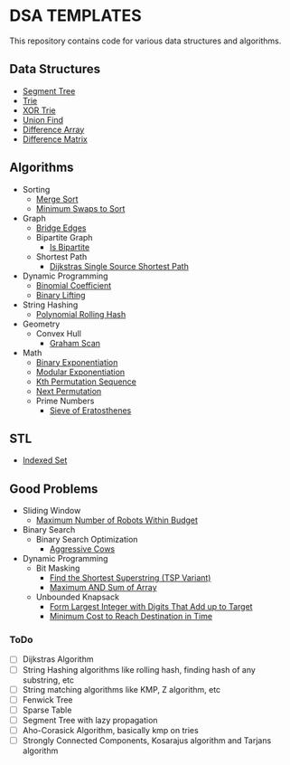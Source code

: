 # DSA TEMPLATES
This repository contains code for various data structures and algorithms.

## Data Structures
* [Segment Tree](https://github.com/Rahul-7323/cpp-dsa-templates/blob/main/data-structures/segment-tree/SegmentTree.cpp)
* [Trie](https://github.com/Rahul-7323/cpp-dsa-templates/blob/main/data-structures/trie/Trie.cpp)
* [XOR Trie](https://github.com/Rahul-7323/cpp-dsa-templates/blob/main/data-structures/xor-trie/XorTrie.cpp)
* [Union Find](https://github.com/Rahul-7323/cpp-dsa-templates/blob/main/data-structures/union-find/UnionFind.cpp)
* [Difference Array](https://github.com/Rahul-7323/cpp-dsa-templates/blob/main/data-structures/difference-array/DiffArray.cpp)
* [Difference Matrix](https://github.com/Rahul-7323/cpp-dsa-templates/blob/main/data-structures/difference-matrix/DiffMatrix.cpp)

## Algorithms
* Sorting
	* [Merge Sort](https://github.com/Rahul-7323/cpp-dsa-templates/blob/main/algorithms/sorting/merge-sort/mergeSort.cpp)
	* [Minimum Swaps to Sort](https://github.com/Rahul-7323/cpp-dsa-templates/blob/main/algorithms/sorting/minimum-swaps-to-sort/minSwaps.cpp)
* Graph
    * [Bridge Edges](https://github.com/Rahul-7323/dsa-templates/blob/main/algorithms/graph/bridge-edges/bridgeEdges.cpp)
	* Bipartite Graph
		* [Is Bipartite](https://github.com/Rahul-7323/dsa-templates/blob/main/algorithms/graph/bipartite-graph/is-bipartite/isBipartite.cpp)
	* Shortest Path
		* [Dijkstras Single Source Shortest Path](https://github.com/Rahul-7323/dsa-templates/blob/main/algorithms/graph/shortest-path/dijkstras-single-source-shortest-path/dijkstras.cpp)
* Dynamic Programming
	* [Binomial Coefficient](https://github.com/Rahul-7323/dsa-templates/blob/main/algorithms/dynamic-programming/binomial-coefficient/nCr.cpp)
	* [Binary Lifting](https://github.com/Rahul-7323/cpp-dsa-templates/blob/main/algorithms/dynamic-programming/binary-lifting/TreeAncestor.cpp)
* String Hashing
	* [Polynomial Rolling Hash](https://github.com/Rahul-7323/dsa-templates/blob/main/algorithms/string-hashing/polynomial-rolling-hash/PolyRollingHash.py)
* Geometry
	* Convex Hull
		* [Graham Scan](https://github.com/Rahul-7323/dsa-templates/blob/main/algorithms/geometry/convex-hull/graham-scan/grahamScan.cpp)
* Math
    * [Binary Exponentiation](https://github.com/Rahul-7323/dsa-templates/blob/main/algorithms/math/binary-exponentiation/binpow.cpp)
    * [Modular Exponentiation](https://github.com/Rahul-7323/dsa-templates/blob/main/algorithms/math/modular-exponentiation/modpow.cpp)
    * [Kth Permutation Sequence](https://github.com/Rahul-7323/dsa-templates/blob/main/algorithms/math/kth-permutation-sequence-of-first-n-natural-numbers/getPermutation.cpp)
    * [Next Permutation](https://github.com/Rahul-7323/dsa-templates/blob/main/algorithms/math/next-permutation/nextPermutation.cpp)
    * Prime Numbers
        * [Sieve of Eratosthenes](https://github.com/Rahul-7323/dsa-templates/blob/main/algorithms/math/prime-numbers/sieve-of-eratosthenes/sieveOfEratosthenes.cpp)

## STL
* [Indexed Set](https://github.com/Rahul-7323/dsa-templates/blob/main/stl/indexed-set/indexed_set.cpp)

## Good Problems
* Sliding Window
    * [Maximum Number of Robots Within Budget](https://github.com/Rahul-7323/dsa-templates/blob/main/good-problems/sliding-window/maximum-number-of-robots-within-budget/maximumRobots.cpp)
* Binary Search
	* Binary Search Optimization
		* [Aggressive Cows](https://github.com/Rahul-7323/dsa-templates/blob/main/good-problems/binary-search/binary-search-optimization/aggressiveCows.cpp)
* Dynamic Programming
	* Bit Masking
		* [Find the Shortest Superstring (TSP Variant)](https://github.com/Rahul-7323/dsa-templates/blob/main/good-problems/dynamic-programming/bit-masking/find-the-shortest-superstring_tsp-variant/shortestSuperstring.cpp)
		* [Maximum AND Sum of Array](https://github.com/Rahul-7323/dsa-templates/blob/main/good-problems/dynamic-programming/bit-masking/maximum-AND-sum-of-array/maximumANDSum.cpp)
	* Unbounded Knapsack
		* [Form Largest Integer with Digits That Add up to Target](https://github.com/Rahul-7323/dsa-templates/blob/main/good-problems/dynamic-programming/unbounded-knapsack/form-largest-integer-with-digits-that-add-up-to-target/largestNumber.cpp)
		* [Minimum Cost to Reach Destination in Time](https://github.com/Rahul-7323/dsa-templates/blob/main/good-problems/dynamic-programming/unbounded-knapsack/minimum-cost-to-reach-destination-in-time/minCost.cpp)

### ToDo

- [ ] Dijkstras Algorithm
- [ ] String Hashing algorithms like rolling hash, finding hash of any substring, etc
- [ ] String matching algorithms like KMP, Z algorithm, etc
- [ ] Fenwick Tree
- [ ] Sparse Table
- [ ] Segment Tree with lazy propagation
- [ ] Aho-Corasick Algorithm, basically kmp on tries
- [ ] Strongly Connected Components, Kosarajus algorithm and Tarjans algorithm
